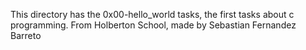 This directory has the 0x00-hello_world tasks, the first tasks about c programming.
From Holberton School, made by Sebastian Fernandez Barreto       